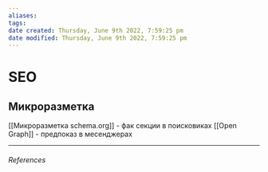 ```yaml
---
aliases: 
tags: 
date created: Thursday, June 9th 2022, 7:59:25 pm
date modified: Thursday, June 9th 2022, 7:59:25 pm
---
```


# SEO
## Микроразметка
[[Микроразметка schema.org]] - фак секции в поисковиках 
[[Open Graph]] - предпоказ в месенджерах



---

###### References
